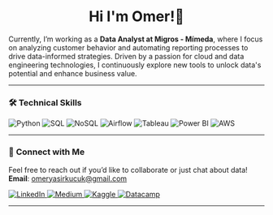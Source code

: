 <h1 align="center">Hi I'm Omer!👋</h1>

Currently, I’m working as a **Data Analyst at Migros - Mímeda**, where I focus on analyzing customer behavior and automating reporting processes to drive data-informed strategies. Driven by a passion for cloud and data engineering technologies, I continuously explore new tools to unlock data's potential and enhance business value.

---

### 🛠️ **Technical Skills**

<p align="left">
  <img src="https://img.shields.io/badge/Python-3776AB?style=for-the-badge&logo=python&logoColor=white" alt="Python">
  <img src="https://img.shields.io/badge/SQL-4479A1?style=for-the-badge&logo=sql&logoColor=white" alt="SQL">
  <img src="https://img.shields.io/badge/NoSQL-4DB33D?style=for-the-badge&logo=nosql&logoColor=white" alt="NoSQL">
  <img src="https://img.shields.io/badge/Airflow-017CEE?style=for-the-badge&logo=apache-airflow&logoColor=white" alt="Airflow">
  <img src="https://img.shields.io/badge/Tableau-E97627?style=for-the-badge&logo=tableau&logoColor=white" alt="Tableau">
  <img src="https://img.shields.io/badge/Power_BI-F2C811?style=for-the-badge&logo=powerbi&logoColor=black" alt="Power BI">
  <img src="https://img.shields.io/badge/AWS-232F3E?style=for-the-badge&logo=amazonaws&logoColor=white" alt="AWS">
</p>

---

### 🔗 **Connect with Me**

Feel free to reach out if you’d like to collaborate or just chat about data!  
**Email**: [omeryasirkucuk@gmail.com](mailto:omeryasirkucuk@gmail.com)  

<p align="left">
  <a href="https://www.linkedin.com/in/omeryasirkucuk" target="_blank">
    <img src="https://img.shields.io/badge/LinkedIn-0077B5?style=for-the-badge&logo=linkedin&logoColor=white" alt="LinkedIn">
  </a>
  <a href="https://omeryasirkucuk.medium.com" target="_blank">
    <img src="https://img.shields.io/badge/Medium-12100E?style=for-the-badge&logo=medium&logoColor=white" alt="Medium">
  </a>
  <a href="https://www.kaggle.com/omeryasirkucuk" target="_blank">
    <img src="https://img.shields.io/badge/Kaggle-20BEFF?style=for-the-badge&logo=kaggle&logoColor=white" alt="Kaggle">
  </a>
  <a href="https://www.datacamp.com/portfolio/omeryasirkucuk" target="_blank">
    <img src="https://www.svgrepo.com/show/349332/datacamp.svg" alt="Datacamp">
  </a>
</p>

---
